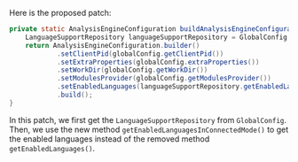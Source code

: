Here is the proposed patch:

```java
private static AnalysisEngineConfiguration buildAnalysisEngineConfiguration() {
    LanguageSupportRepository languageSupportRepository = GlobalConfig.getLanguageSupportRepository();
    return AnalysisEngineConfiguration.builder()
            .setClientPid(globalConfig.getClientPid())
            .setExtraProperties(globalConfig.extraProperties())
            .setWorkDir(globalConfig.getWorkDir())
            .setModulesProvider(globalConfig.getModulesProvider())
            .setEnabledLanguages(languageSupportRepository.getEnabledLanguagesInConnectedMode())
            .build();
}
```

In this patch, we first get the `LanguageSupportRepository` from `GlobalConfig`. Then, we use the new method `getEnabledLanguagesInConnectedMode()` to get the enabled languages instead of the removed method `getEnabledLanguages()`.